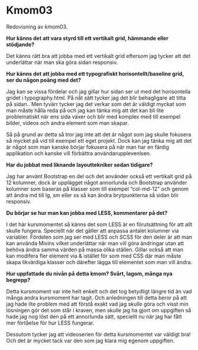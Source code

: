 Kmom03
===============================

Redovisning av kmom03.

<b>Hur känns det att vara styrd till ett vertikalt grid, hämmande eller stödjande? </b>

<p>Det känns rätt bra att jobba med ett vertikalt grid eftersom jag tycker att det underlättar när man ska göra sidan responsiv. </p>

<b>Hur känns det att jobba med ett typografiskt horisontellt/baseline grid, ser du någon poäng med det?</b>

<p>Jag kan se vissa fördelar och jag gillar hur sidan ser ut med det horisontella gridet i typography.html. På nåt sätt tycker jag det blir behagligare att titta på sidan.. Men tyvärr tycker jag det verkar som det är väldigt myckat som man måste hålla reda på och jag kan tänka mig att det kan bli lite problematiskt när ens sida växer och blir med komplex med till exempel bilder, videos och andra element som man skapar.</p>

<p>Så på grund av detta så tror jag inte att det är något som jag skulle fokusera så mycket på vid till exempel ett eget projekt. Dock kan jag tänka mig att det är något som man kanske börjar fokusera på när man har en färdig applikation och kanske vill förbättra användarupplevenlsen. </p>

<b>Har du jobbat med liknande layouttekniker sedan tidigare? </b>

<p>Jag har använt Bootstrap en del och det använder också ett vertikalt grid på 12 kolumner, dock är upplägget något annorlunda och Bootstrap använder kolumner som baseras på klasser som till exempel “col-md-12” och genom att ändra md till lg, sm eller xs så kan ändra brytpunkterna så sidan blir responsiv. </p>

<b>Du börjar se hur man kan jobba med LESS, kommentarer på det?</b>

<p>I det här kursmomentet så känns det som LESS är en förutsättning för att allt skulle fungera. Speciellt när det gäller att anpassa  antalet kolumner via variabler. Fördelen som jag ser med LESS och SCSS för den deler är att man kan använda Mixins vilket underlättar när man vill göra ändringar utan att behöva ändra samma värden på massa olika ställen. Gillar också att man kan modifera fler element via & istället för som med CSS där man måste skapa likvärdiga klasser och därefter lägga till elementet som man vill ändra.</p>

<b>Hur uppfattade du nivån på detta kmom? Svårt, lagom, många nya begrepp? </b>

<p>Detta kursmoment var inte helt enkelt och det tog betydligt längre tid än vad många andra kursmoment har tagit. Och anledningen till detta beror på att jag hade lite problem med att förstå exakt vad jag skulle göra och visst min lösningen gör det som står i kraven, men skulle jag ha gjort om uppgiften så hade jag nog löst den på ett annorlunda sätt, speciellt nu när jag har fått mer förtåelse för hur LESS fungerar.</p>

<p>Dessutom tycker jag att videoserien för detta kursmomentet var väldigt bra! Och det är mycket tack var den som jag klara mig egenom uppgiften.</p>
